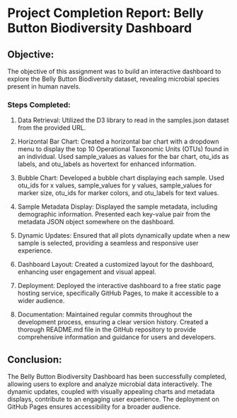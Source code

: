 # Project Completion Report: Belly Button Biodiversity Dashboard

## Objective:
The objective of this assignment was to build an interactive dashboard to explore the Belly Button Biodiversity dataset, revealing microbial species present in human navels.

### Steps Completed:

1. Data Retrieval:
Utilized the D3 library to read in the samples.json dataset from the provided URL.

2. Horizontal Bar Chart:
Created a horizontal bar chart with a dropdown menu to display the top 10 Operational Taxonomic Units (OTUs) found in an individual.
Used sample_values as values for the bar chart, otu_ids as labels, and otu_labels as hovertext for enhanced information.

3. Bubble Chart:
Developed a bubble chart displaying each sample.
Used otu_ids for x values, sample_values for y values, sample_values for marker size, otu_ids for marker colors, and otu_labels for text values.

4. Sample Metadata Display:
Displayed the sample metadata, including demographic information.
Presented each key-value pair from the metadata JSON object somewhere on the dashboard.

5. Dynamic Updates:
Ensured that all plots dynamically update when a new sample is selected, providing a seamless and responsive user experience.

6. Dashboard Layout:
Created a customized layout for the dashboard, enhancing user engagement and visual appeal.

7. Deployment:
Deployed the interactive dashboard to a free static page hosting service, specifically GitHub Pages, to make it accessible to a wider audience.

8. Documentation:
Maintained regular commits throughout the development process, ensuring a clear version history.
Created a thorough README.md file in the GitHub repository to provide comprehensive information and guidance for users and developers.

## Conclusion:
The Belly Button Biodiversity Dashboard has been successfully completed, allowing users to explore and analyze microbial data interactively. The dynamic updates, coupled with visually appealing charts and metadata displays, contribute to an engaging user experience. The deployment on GitHub Pages ensures accessibility for a broader audience.